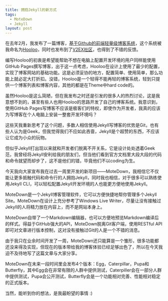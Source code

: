 ```yaml
---
title: 拥抱Jekyll的新方式
tags:
  - MoteDown
  - Jekyll
layout: post
---
```

在去年2月，我发布了一篇博客，[基于Github的前端轻量级博客系统](http://jhe.li/q3d)，这个系统被我命名为[Hooloo](https://github.com/Sneezry/Hooloo)，同时也发布到了[V2EX社区](http://v2ex.com/t/99647)，也得到了不错的反馈。

编写Hooloo的初衷是希望能帮助不想在电脑上配置开发环境的用户同样能使用GitHub Pages撰写博客，出于这一点考虑，Hooloo在设计上使用了最少的配置，实现了博客网站的基础功能。这是必须妥协的地方，配置简单、使用简单，那么功能上就必定大打折扣。没错，Hooloo是一个轻得不能再轻的博客系统，轻到只提供一个博客列表和博客内容，其他的都是在Theme中hard code的。

虽然Hooloo是这么简陋，但在我发布之时还是引发的很多人的热烈讨论，这是我意想不到的，甚至有些人也用Hooloo的思路开发了自己的博客系统。我意识到，使用GitHub Pages写博客不应该是极客们的特权，即使作为开发者，我真的应该为写博客在个人电脑上安装一整套开发环境吗？

这些天我重新思考了这个问题，多数人相信使用Jekyll写博客的优势是Git，也有些人认为是Geek，但我觉得我们不应如此吝啬，Jekyll是个超赞的东西，不应该让它成为小众的玩物。

但似乎Jekyll打出现以来就和开发者们脱离不开关系，它是设计处处透着Geek范，我曾经将Jekyll安利给我的朋友们，但当他们看到官方文档里大段大段的代码和命令就望而却步了，这不是他们的错，毕竟他们不以coding为生。

今天我向大家宣布我在过去一周里开发的新项目——MoteDown，我相信它不仅能让更多抵触代码和命令行的人拥抱Jekyll，同时我也相信，对于很多可以熟练使用Jekyll CLI，可以轻松配置Jekyll开发环境的人也能更方便地使用Jekyll。

MoteDown是一个Jekyll博客管理软件，它可以方便快捷地帮你管理多个Jekyll Site。MoteDown在设计上充分参考了Windows Live Writer，尽量让没有接触过Jekyll的人将精力放在内容上，而不是网站本身上。

MoteDown自带了一个Markdown编辑器，也可以方便地预览Markdown编译后的样式。得益于GitHub强大的API，MoteDown脱离Git客户端，使用RESTful API即可对文章进行版本控制，这对没有接触过Git的人是一个不错的消息。

由于我只在业余时间开发了一周，MoteDown还只能算是一个雏形，很多功能都还没来得及实现，但现在的版本带给我的博客体验已经足够出色了，所以在今天我迫不及待地写了这篇文章与大家分享。

MoteDown在未来一段时间里会发布4个版本：Egg，Caterpillar，Pupa和Butterfly，其中Egg会在非常有限的人群中提供测试，Caterpiller会在一部分人群中提供测试，Pupa会公开测试，Butterfly会是一个功能相对完善、性能相对稳定的正式版本。

当然，能听到你的想法，是我最盼望的事情 :)